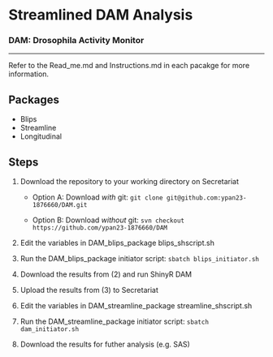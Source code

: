 # **Streamlined DAM Analysis**

### **DAM**: **D**rosophila **A**ctivity **M**onitor

---

Refer to the Read_me.md and Instructions.md in each pacakge for more information.

## Packages

- Blips
- Streamline
- Longitudinal

## Steps

1. Download the repository to your working directory on Secretariat

   - Option A: Download _with_ git: `git clone git@github.com:ypan23-1876660/DAM.git`

   - Option B: Download _without_ git: `svn checkout https://github.com/ypan23-1876660/DAM`

2. Edit the variables in DAM_blips_package blips_shscript.sh

3. Run the DAM_blips_package initiator script: `sbatch blips_initiator.sh`

4. Download the results from (2) and run ShinyR DAM

5. Upload the results from (3) to Secretariat

6. Edit the variables in DAM_streamline_package streamline_shscript.sh

7. Run the DAM_streamline_package initiator script: `sbatch dam_initiator.sh`

8. Download the results for futher analysis (e.g. SAS)
